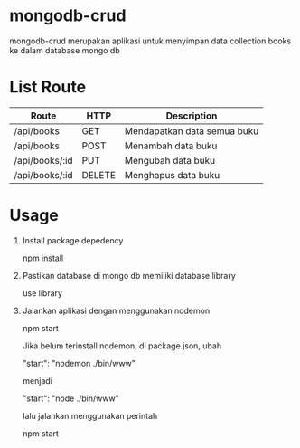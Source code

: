 # mongodb-crud

mongodb-crud merupakan aplikasi untuk menyimpan data collection books ke dalam database mongo db

# List Route
Route | HTTP | Description
--- | --- | ---
/api/books | GET | Mendapatkan data semua buku
/api/books | POST | Menambah data buku
/api/books/:id | PUT | Mengubah data buku
/api/books/:id | DELETE | Menghapus data buku

# Usage
1. Install package depedency

    npm install

2. Pastikan database di mongo db memiliki database library

    use library

3. Jalankan aplikasi dengan menggunakan nodemon

    npm start

    Jika belum terinstall nodemon, di package.json,
    ubah

    "start": "nodemon ./bin/www"

    menjadi

    "start": "node ./bin/www"

    lalu jalankan menggunakan perintah

    npm start
